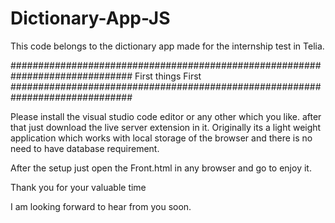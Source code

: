 # Dictionary-App-JS
This code belongs to the dictionary app made for the internship test in Telia.


##############################################################################
First things First
##############################################################################


Please install the visual studio code editor or any other which you like. after that just download the live server extension in it. Originally its a light weight application which works with local storage of the browser and there is no need to have database requirement.

After the setup just open the Front.html in any browser and go to enjoy it.


Thank you for your valuable time

I am looking forward to hear from you soon.
